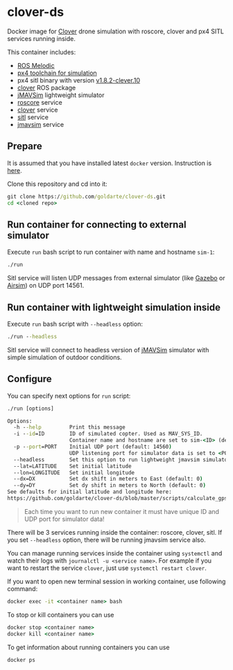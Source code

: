 # clover-ds

Docker image for [Clover](coex.tech/clover) drone simulation with roscore, clover and px4 SITL services running inside.

This container includes:

* [ROS Melodic](http://wiki.ros.org/melodic)
* [px4 toolchain for simulation](https://dev.px4.io/v1.9.0/en/setup/dev_env.html)
* px4 sitl binary with version [v1.8.2-clever.10](https://github.com/CopterExpress/Firmware/releases/tag/v1.8.2-clever.10)
* [clover](https://github.com/CopterExpress/clever) ROS package
* [jMAVSim](https://github.com/PX4/jMAVSim) lightweight simulator
* [roscore](services/roscore.service) service
* [clover](services/clover.service) service
* [sitl](services/sitl.service) service
* [jmavsim](services/jmavsim.service) service

## Prepare

It is assumed that you have installed latest `docker` version. Instruction is [here](https://docs.docker.com/get-docker/).

Clone this repository and cd into it:

```cmd
git clone https://github.com/goldarte/clover-ds.git
cd <cloned repo>
```

## Run container for connecting to external simulator

Execute `run` bash script to run container with name and hostname `sim-1`:

```cmd
./run
```

Sitl service will listen UDP messages from external simulator (like [Gazebo](https://dev.px4.io/master/en/simulation/gazebo.html) or [Airsim](https://dev.px4.io/master/en/simulation/airsim.html)) on UDP port 14561.

## Run container with lightweight simulation inside

Execute `run` bash script with `--headless` option:

```cmd
./run --headless
```

Sitl service will connect to headless version of [jMAVSim](https://dev.px4.io/master/en/simulation/jmavsim.html) simulator with simple simulation of outdoor conditions.

## Configure

You can specify next options for `run` script:

```cmd
./run [options]

Options:
  -h --help         Print this message
  -i --id=ID        ID of simulated copter. Used as MAV_SYS_ID.
                    Container name and hostname are set to sim-<ID> (default: 1)
  -p --port=PORT    Initial UDP port (default: 14560)
                    UDP listening port for simulator data is set to <PORT>+<ID>
  --headless        Set this option to run lightweight jmavsim simulator directly in container
  --lat=LATITUDE    Set initial latitude
  --lon=LONGITUDE   Set initial longitude
  --dx=DX           Set dx shift in meters to East (default: 0)
  --dy=DY           Set dy shift in meters to North (default: 0)
See defaults for initial latitude and longitude here:
https://github.com/goldarte/clover-ds/blob/master/scripts/calculate_gps.py#L7

```

> Each time you want to run new container it must have unique ID and UDP port for simulator data!

There will be 3 services running inside the container: roscore, clover, sitl. If you set `--headless` option, there will be running jmavsim service also.

You can manage running services inside the container using `systemctl` and watch their logs with `journalctl -u <service name>`. For example if you want to restart the service `clover`, just use `systemctl restart clover`.

If you want to open new terminal session in working container, use following command:

```cmd
docker exec -it <container name> bash
```

To stop or kill containers you can use

```cmd
docker stop <container name>
docker kill <container name>
```

To get information about running containers you can use

```cmd
docker ps
```
